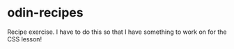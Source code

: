 # odin-recipes

Recipe exercise. I have to do this so that I have something to work on for the CSS lesson!

